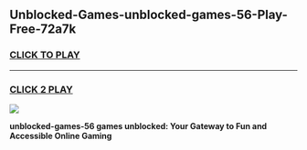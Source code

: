 
## Unblocked-Games-unblocked-games-56-Play-Free-72a7k
<h3>
<a href="https://premium76.site?title=unblocked-games-56&ref=23A">CLICK TO PLAY</a></h3>
<hr>

<h3>
<a href="https://premium76.site?title=unblocked-games-56&ref=23A">CLICK 2 PLAY</a>
  
</h3>

<a href="https://premium76.site?title=unblocked-games-56&ref=23A"><img src="https://clearcache.store/games.png"></a>


**unblocked-games-56 games unblocked: Your Gateway to Fun and Accessible Online Gaming**
